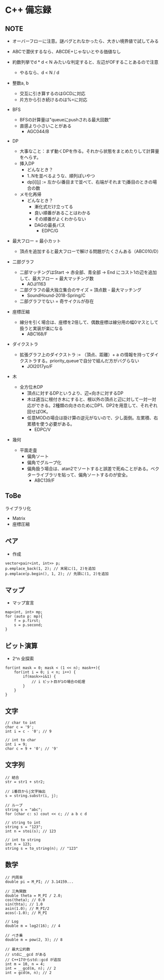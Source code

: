 # C++ 備忘録

## NOTE
- オーバーフローに注意。謎バグとれなかったら、大きい境界値で試してみる
- ABCで潜伏するなら、ABCDE+じゃないとやる価値なし

- 約数列挙でd * d < N みたいな判定すると、左辺がOFすることあるので注意
    - やるなら、d < N / d
- 整数a, b
    - 交互に引き算するのはGCDに対応
    - 片方から引き続けるのは%=に対応
- BFS
    - BFSの計算量は"queueにpushされる最大回数"
    - 直感より小さいことがある
        - AGC044/B
- DP
    - 大事なこと：まず動くDPを作る。それから状態をまとめたりして計算量をへらす。
    - 挿入DP
    	- どんなとき？
	    - 1..Nを並べるような、順列ぽいやつ
	    - dp[i][j] := 左からi番目まで並べて、右端がそれまでj番目のときの場合の数
    - メモ化再帰
        - どんなとき？
            - 漸化式だけ立ってる
            - 良い順番があることはわかる
            - その順番がよくわからない
            - DAGの最長パス
                - EDPC/G
- 最大フロー = 最小カット
    - 頂点を追加すると最大フローで解ける問題がたくさんある（ABC010/D）
- 二部グラフ
    - 二部マッチングはStart -> 赤全部、青全部 -> End にコスト1の辺を追加して、最大フロー = 最大マッチング数
        - AOJ/1163
    - 二部グラフの最大独立集合のサイズ = 頂点数 - 最大マッチング
        - SoundHound-2018-Spring/C
    - 二部グラフでない = 奇サイクルが存在
- 座標圧縮
    - 線分を引く場合は、座標を2倍して、偶数座標は線分用の幅0マスとして扱うと実装が楽になる
        - ABC168/F
- ダイクストラ
    - 拡張グラフ上のダイクストラ := （頂点、距離）+ a の情報を持ってダイクストラする。priority_queueで自分で組んだ方がバグらない
        - JOI2017yo/F
- 木
    - 全方位木DP
        - 頂点に対するDPというより、辺+向きに対するDP
        - 木は適当に根付き木にすると、根以外の頂点と辺に対して一対一対応ができる。2種類の向きのためにDP1、DP2を用意して、それぞれ回せばOK。
        - 任意MODの場合は掛け算の逆元がないので、少し面倒。左累積、右累積を使う必要がある。
            - EDPC/V
- 幾何
    - 平面走査
        - 偏角ソート
        - 偏角でグループ化
        - 偏角扱う場合は、atan2でソートすると誤差で死ぬことがある。ベクターライブラリを貼って、偏角ソートするのが安全。
            - ABC139/F


## ToBe
ライブラリ化
- Matrix
- 座標圧縮

## ペア
- 作成
```c++:
vector<pair<int, int>> p;
p.emplace_back(1, 2); // 末尾に(1, 2)を追加
p.emplace(p.begin(), 1, 2); // 先頭に(1, 2)を追加
```

## マップ
- マップ宣言
```c++:
map<int, int> mp;
for (auto p: mp){
    f = p.first;
    s = p.second;
}
```

## ビット演算
- 2^n 全探索
```c++:
for(int mask = 0; mask < (1 << n); mask++){
    for(int i = 0; i < n; i++) {
        if(mask>>i&1) {
            // i ビット目が1の場合の処理
        }
    }
}
```

## 文字
```c++:
// char to int
char c = '9';
int i = c - '0'; // 9

// int to char
int i = 9;
char c = 9 + '0'; // '9'
```


## 文字列
```c++:
// 結合
str = str1 + str2;

// i番目からj文字抽出
s = string.substr(i, j);

// ループ
string s = "abc";
for (char c: s) cout << c; // a b c d

// string to int
string s = "123";
int n = stoi(s); // 123

// int to string
int n = 123;
string s = to_string(n); // "123"

```

## 数学
```c++:
// 円周率
double pi = M_PI; // 3.14159...

// 三角関数
double theta = M_PI / 2.0;
cos(theta); // 0.0
sin(thta); // 1.0
asin(1.0); // M_PI/2
acos(-1.0); // M_PI

// Log
double m = log2(16); // 4

// べき乗
double m = pow(2, 3); // 8

// 最大公約数
// stdに__gcd がある
// C++17からstd::gcd が追加
int m = 10, n = 4;
int = __gcd(m, n); // 2
int = gcd(m, n); // 2
```

